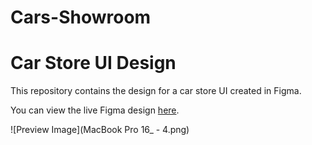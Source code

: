 # Cars-Showroom

# Car Store UI Design

This repository contains the design for a car store UI created in Figma.

You can view the live Figma design [here]([https://www.figma.com/file/xyz123/car-store-ui](https://www.figma.com/proto/e1sfixZRdkSTfl3SYVK1Gg/Untitled?node-id=0-1&t=MbTRLhOjdyLm2gen-1)).

![Preview Image](MacBook Pro 16_ - 4.png)
